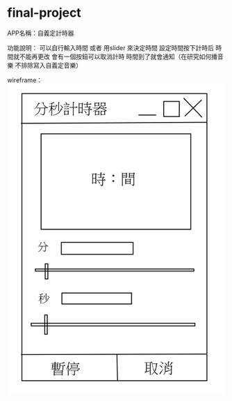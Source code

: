 # final-project
APP名稱：自義定計時器

功能說明：
可以自行輸入時間 或者 用slider 來決定時間
設定時間按下計時后 時間就不能再更改
會有一個按鈕可以取消計時
時間到了就會通知（在研究如何播音樂 不排除寫入自義定音樂）

wireframe：
![image](https://github.com/OngJenJie/Timer/blob/master/%E5%88%86%E7%A7%92%E8%A8%88%E6%99%82%E5%99%A8.jpg)
